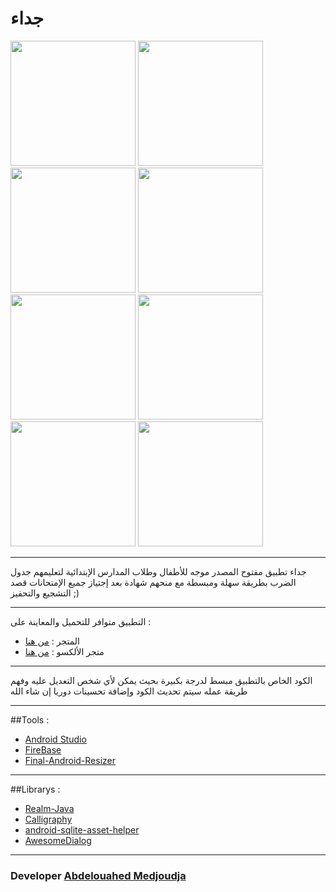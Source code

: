 # جداء

<kbd><img src="https://github.com/GeekAbdelouahed/juda/blob/master/screenshot/0.png" width="200"></kbd>
<kbd><img src="https://github.com/GeekAbdelouahed/juda/blob/master/screenshot/1.png" width="200"></kbd>
<kbd><img src="https://github.com/GeekAbdelouahed/juda/blob/master/screenshot/2.png" width="200"></kbd>
<kbd><img src="https://github.com/GeekAbdelouahed/juda/blob/master/screenshot/3.png" width="200"></kbd>
<kbd><img src="https://github.com/GeekAbdelouahed/juda/blob/master/screenshot/4.png" width="200"></kbd>
<kbd><img src="https://github.com/GeekAbdelouahed/juda/blob/master/screenshot/5.png" width="200"></kbd>
<kbd><img src="https://github.com/GeekAbdelouahed/juda/blob/master/screenshot/6.png" width="200"></kbd>
<kbd><img src="https://github.com/GeekAbdelouahed/juda/blob/master/screenshot/8.png" width="200"></kbd>

---

جداء تطبيق مفتوح المصدر موجه للأطفال وطلاب المدارس الإبتدائية لتعليمهم جدول الضرب بطريقة سهلة ومبسطة
مع منحهم شهادة بعد إجتياز جميع الإمتحانات قصد التشجيع والتحفيز ;)

---

التطبيق متوافر للتحميل والمعاينة على :
 - المتجر : [من هنا](https://play.google.com/store/apps/details?id=com.academyatinfo.multtable)
 - متجر الألكسو : [من هنا](http://store.alecsoapps.com/site/store/education/1254-)
 
 ---
 
الكود الخاص بالتطبيق مبسط لدرجة بكبيرة بحيث يمكن لأي شخص التعديل عليه وفهم طريقة عمله
سيتم تحديث الكود وإضافة تحسينات دوريا إن شاء الله 

---

##Tools :
- [Android Studio](https://developer.android.com/studio/index.html)
- [FireBase](https://firebase.google.com/)
- [Final-Android-Resizer](https://github.com/asystat/Final-Android-Resizer)

---

##Librarys :
- [Realm-Java](https://github.com/realm/realm-java)
- [Calligraphy](https://github.com/chrisjenx/Calligraphy)
- [android-sqlite-asset-helper](https://github.com/jgilfelt/android-sqlite-asset-helper)
- [AwesomeDialog](https://github.com/blennerSilva/AwesomeDialog)

---

 ### Developer [Abdelouahed Medjoudja](https://www.facebook.com/Th3GeekAbdelouahed)
